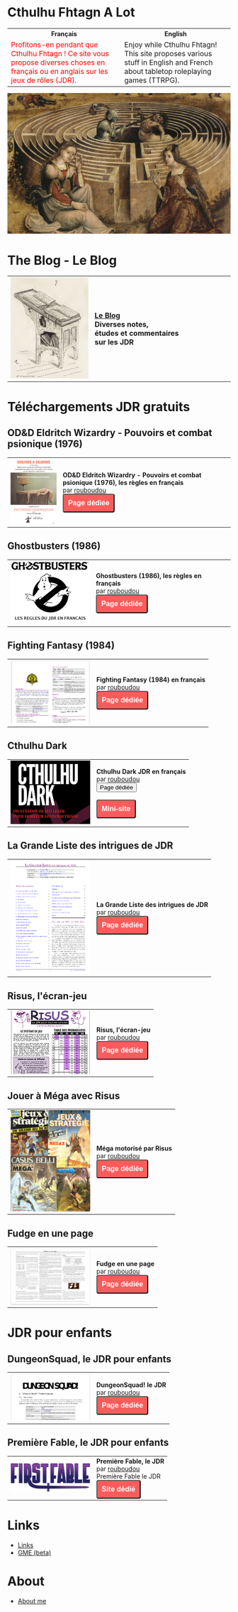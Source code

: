 # Cthulhu Fhtagn A Lot

<table>
<tr>
<th> Français </th>
<th> English </th>
</tr>
<tr>
<td style="font-size:16px;color:red;">Profitons-en pendant que Cthulhu Fhtagn ! Ce site vous propose diverses choses en français ou en anglais sur les jeux de rôles (JDR). </td>
<td style="font-size:16px;">Enjoy while Cthulhu Fhtagn! This site proposes various stuff in English and French about tabletop roleplaying games (TTRPG). </td>
</tr>
</table>


![Logo](images/logo-minotaure.png "logo")

# The Blog - Le Blog

<table style="margin-left:auto;margin-right:auto;" width="700px"">
<tr>
<td style="align:center;">
<a href="./blog/2025/"><img src="./images/lutrin.png" width="300px"></a>
</td>
<td style="vertical-align:middle;" width="300px">
<span style="font-size:16px;font-weight:bold;"><a href="./blog/2025/">Le Blog</a><br>
Diverses notes,<br>
études et commentaires<br>
sur les JDR</span>
</td>
</tr>
</table>

# Téléchargements JDR gratuits

## OD&D Eldritch Wizardry - Pouvoirs et combat psionique (1976)

<table>
    <tr><td><img src="./images/eldritch-wizardry/eldritch-wizardry-psioniques.png" width="180px"></td>
    <td><b>OD&D Eldritch Wizardry - Pouvoirs et combat psionique (1976), les règles en français</b><br>
    par <a href="./about">rouboudou</a><br>
    <button  type="submit" style="font-size:16px;border-radius: 4px;font-weight: bold;background:#fa5c5c;color:white;padding:10px" onclick="window.location.href='./downloads/eldritch-wizardry'">Page dédiée</button><br>
    </td></tr>
</table>

## Ghostbusters (1986)

<table>
    <tr><td><img src="./images/ghostbusters/image-game.png" width="180px"></td>
    <td><b>Ghostbusters (1986), les règles en français</b><br>
    par <a href="./about">rouboudou</a><br>
    <button  type="submit" style="font-size:16px;border-radius: 4px;font-weight: bold;background:#fa5c5c;color:white;padding:10px" onclick="window.location.href='./downloads/ghostbusters'">Page dédiée</button><br>
    </td></tr>
</table>

## Fighting Fantasy (1984)

<table>
    <tr><td><img src="./images/fighting-fantasy/proj.png" width="180px"></td>
    <td><b>Fighting Fantasy (1984) en français</b><br>
    par <a href="./about">rouboudou</a><br>
    <button  type="submit" style="font-size:16px;border-radius: 4px;font-weight: bold;background:#fa5c5c;color:white;padding:10px" onclick="window.location.href='./downloads/fighting-fantasy'">Page dédiée</button><br>
    </td></tr>
</table>

## Cthulhu Dark

<table>
<tr><td><img src="./images/cthulhu-dark/proj.png" width="180px"></td>
<td><b>Cthulhu Dark JDR en français</b><br>
par <a href="./about">rouboudou</a><br>
<button onclick="window.location.href='./downloads/cthulhu-dark'">Page dédiée</button><br>
<br>
<button type="button"  type="submit" style="font-size:16px;border-radius: 4px;font-weight: bold;background:#fa5c5c;color:white;padding:10px" onclick="window.location.href='https://orey.github.io/cthulhu-dark-fr'">Mini-site</button><br>
</td></tr>
</table>

## La Grande Liste des intrigues de JDR

<table>
<tr><td><img src="./images/grande-liste/proj2.png" width="180px"></td>
<td><b>La Grande Liste des intrigues de JDR</b><br>
par <a href="./about">rouboudou</a><br>
<button  type="submit" style="font-size:16px;border-radius: 4px;font-weight: bold;background:#fa5c5c;color:white;padding:10px" onclick="window.location.href='./downloads/grande-liste'">Page dédiée</button>
</td></tr>
</table>

## Risus, l'écran-jeu

<table>
<tr><td><img src="./images/risus/proj.png" width="180px"></td>
<td><b>Risus, l'écran-jeu</b><br>
par <a href="./about">rouboudou</a><br>
<button  type="submit" style="font-size:16px;border-radius: 4px;font-weight: bold;background:#fa5c5c;color:white;padding:10px" onclick="window.location.href='./downloads/risus'">Page dédiée</button>
</td></tr>
</table>

## Jouer à Méga avec Risus

<table>
<tr><td><img src="./images/mega/proj.png" width="180px"></td>
<td><b>Méga motorisé par Risus</b><br>
par <a href="./about">rouboudou</a><br>
<button  type="submit" style="font-size:16px;border-radius: 4px;font-weight: bold;background:#fa5c5c;color:white;padding:10px" onclick="window.location.href='./downloads/mega'">Page dédiée</button>
</td></tr>
</table>

## Fudge en une page

<table>
<tr><td><img src="./images/fudge/proj.png" width="180px"></td>
<td><b>Fudge en une page</b><br>
par <a href="./about">rouboudou</a><br>
<button  type="submit" style="font-size:16px;border-radius: 4px;font-weight: bold;background:#fa5c5c;color:white;padding:10px" onclick="window.location.href='./downloads/fudge'">Page dédiée</button>
</td></tr>
</table>

# JDR pour enfants

## DungeonSquad, le JDR pour enfants

<table>
<tr><td><img src="./images/dungeonsquad/proj.png" width="180px"></td>
<td><b>DungeonSquad! le JDR</b><br>
par <a href="./about">rouboudou</a><br>
<button  type="submit" style="font-size:16px;border-radius: 4px;font-weight: bold;background:#fa5c5c;color:white;padding:10px" onclick="window.location.href='./downloads/dungeonsquad'">Page dédiée</button>
</td></tr>
</table>

## Première Fable, le JDR pour enfants

<table>
<tr><td><img src="./images/premierefable/proj.png" width="180px"></td>
<td><b>Première Fable, le JDR</b><br>
par <a href="./about">rouboudou</a><br>
Première Fable le JDR<br>
<a href="https://orey.github.io/premierefable"><button  type="submit" style="font-size:16px;border-radius: 4px;font-weight: bold;background:#fa5c5c;color:white;padding:10px"  onclick="window.location.href='https://orey.github.io/premierefable';">Site dédié</button></a><br>
</td></tr>
</table>


# Links

* [Links](links.md)
* <a href="gme-version1-0.html">GME (beta)</a>


# About

* [About me](about.md)


